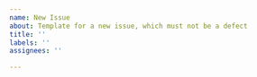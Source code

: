 ```yaml
---
name: New Issue
about: Template for a new issue, which must not be a defect
title: ''
labels: ''
assignees: ''

---
```



